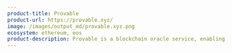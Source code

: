 ```yaml
---
product-title: Provable
product-url: https://provable.xyz/
image: /images/output_md/provable.xyz.png
ecosystem: ethereum, eos
product-description: Provable is a blockchain oracle service, enabling data-rich smart contracts.
---
```

